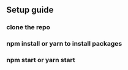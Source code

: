 ## Setup guide
### clone the repo
### npm install or yarn to install packages
### npm start or yarn start


